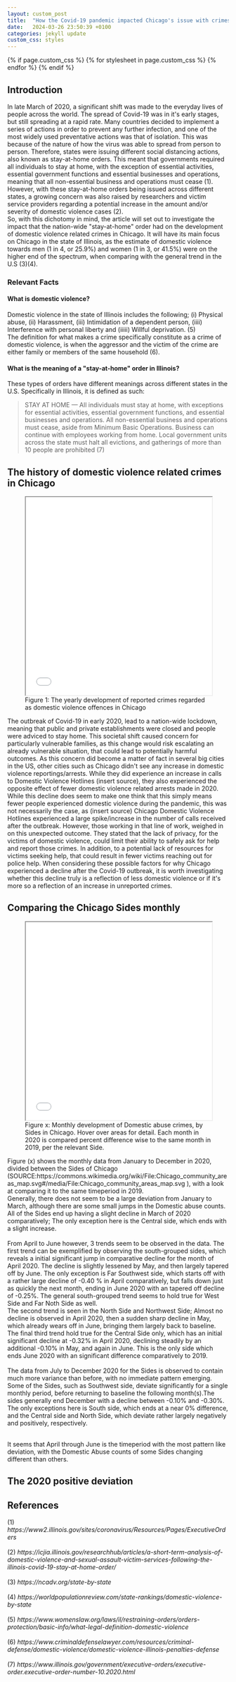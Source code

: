 ```yaml
---
layout: custom_post
title:  "How the Covid-19 pandemic impacted Chicago's issue with crimes of domestic violence"
date:   2024-03-26 23:50:39 +0100
categories: jekyll update
custom_css: styles
---
```

<head>
  {% if page.custom_css %}
    {% for stylesheet in page.custom_css %}
    <link rel="stylesheet" href="{{ site.baseurl }}/assets/css/{{ stylesheet }}.css">
    {% endfor %}
  {% endif %}

<meta charset="UTF-8">
<meta name="viewport" content="width=device-width, initial-scale=1.0">
</head>
<body>
<div class='ex1'>
            <h2>Introduction</h2>
            <p>
                In late March of 2020, a significant shift was made to the everyday lives of people across the world. The spread of Covid-19 was in it's early stages, but still spreading at a rapid rate. Many countries decided to implement a series of actions in order to prevent any further infection, and one of the most widely used preventative actions was that of isolation. This was because of the nature of how the virus was able to spread from person to person. Therefore, states were issuing different social distancing actions, also known as stay-at-home orders. This meant that governments required all individuals to stay at home, with the exception of essential activities, essential government functions and essential businesses and operations, meaning that all non-essential business and operations must cease (1).
                <br>
                However, with these stay-at-home orders being issued across different states, a growing concern was also raised by researchers and victim service providers regarding a potential increase in the amount and/or severity of domestic violence cases (2). 
                <br>
                So, with this dichotomy in mind, the article will set out to investigate the impact that the nation-wide "stay-at-home" order had on the development of domestic violence related crimes in Chicago. It will have its main focus on Chicago in the state of Illinois, as the estimate of domestic violence towards men (1 in 4, or 25.9%) and women (1 in 3, or 41.5%) were on the higher end of the spectrum, when comparing with the general trend in the U.S (3)(4).
            </p>
        <div class="facts">
            <h3>Relevant Facts</h3>
            <h4>What is domestic violence?</h4>
            <p>
                Domestic violence in the state of Illinois includes the following; (i) Physical abuse, (ii) Harassment, (iii) Intimidation of a dependent person, (iiii) Interference with personal liberty and (iiiii) Willful deprivation. (5)
                <br>
                The definition for what makes a crime specifically constitute as a crime of domestic violence, is when the aggressor and the victim of the crime are either family or members of the same household (6).
            </p>
            <h4>What is the meaning of a "stay-at-home" order in Illinois?</h4>
            <p>
                These types of orders have different meanings across different states in the U.S. Specifically in Illinois, it is defined as such:
                <br>
                <blockquote>
                STAY AT HOME — All individuals must stay at home, with exceptions for essential activities, essential government functions, and essential businesses and operations. All non-essential business and operations must cease, aside from Minimum Basic Operations. Business can continue with employees working from home. Local government units across the state must halt all evictions, and gatherings of more than 10 people are prohibited (7)
                </blockquote>
            </p>
        </div>
            <h2>The history of domestic violence related crimes in Chicago</h2>
            <figure>
                <iframe src="\final_project\introduction-dv-plot.html" width="100%" height="450px"></iframe>
                <figcaption>Figure 1: The yearly development of reported crimes regarded as domestic violence offences in Chicago</figcaption>
            </figure>
            <p>
                The outbreak of Covid-19 in early 2020, lead to a nation-wide lockdown, meaning that public and private establishments were closed and people were adviced to stay home. This societal shift caused concern for particularly vulnerable families, as this change would risk escalating an already vulnerable situation, that could lead to potentially harmful outcomes.
                As this concern did become a matter of fact in several big cities in the US, other cities such as Chicago didn't see any increase in domestic violence reportings/arrests. While they did experience an increase in calls to Domestic Violence Hotlines (insert source), they also experienced the opposite effect of fewer domestic violence related arrests made in 2020. 
                <br>
                While this decline does seem to make one think that this simply means fewer people experienced domestic violence during the pandemic, this was not necessarily the case, as (insert source) Chicago Domestic Violence Hotlines experienced a large spike/increase in the number of calls received after the outbreak. However, those working in that line of work, weighed in on this unexpected outcome. They stated that the lack of privacy, for the victims of domestic violence, could limit their ability to safely ask for help and report those crimes. In addition, to a potential lack of resources for victims seeking help, that could result in fewer victims reaching out for police help.
                When considering these possible factors for why Chicago experienced a decline after the Covid-19 outbreak, it is worth investigating whether this decline truly is a reflection of less domestic violence or if it's more so a reflection of an increase in unreported crimes.
            </p>
            <h2>Comparing the Chicago Sides monthly</h2>
            <figure>
                <iframe src="\final_project\Choropleth.html" width="100%" height="450px"></iframe>
                <figcaption>Figure x: Monthly development of Domestic abuse crimes, by Sides in Chicago. Hover over areas for detail. Each month in 2020 is compared percent difference wise to the same month in 2019, per the relevant Side. </figcaption>
            </figure>
               <p>
Figure (x) shows the monthly data from January to December in 2020, divided between the Sides of Chicago (SOURCE:https://commons.wikimedia.org/wiki/File:Chicago_community_areas_map.svg#/media/File:Chicago_community_areas_map.svg ), with a look at comparing it to the same timeperiod in 2019.
<br>
Generally, there does not seem to be a large deviation from January to March, although there are some small jumps in the Domestic abuse counts. 
All of the Sides end up having a slight decline in March of 2020 comparatively; The only exception here is the Central side, which ends with a slight increase.
<br><br>
From April to June however, 3 trends seem to be observed in the data.
The first trend can be exemplified by observing the south-grouped sides, which reveals a initial significant jump in comparative decline for the month of April 2020.
The decline is slightly lessened by May, and then largely tapered off by June.
The only exception is Far Southwest side, which starts off with a rather large decline of -0.40 % in April comparatively, but falls down just as quickly the next month, ending in June 2020 with an tapered off decline of -0.25%.
The general south-grouped trend seems to hold true for West Side and Far Noth Side as well. 
<br>
The second trend is seen in the North Side and Northwest Side; Almost no decline is observed in April 2020, then a sudden sharp decline in May, which already wears off in June, bringing them largely back to baseline.
<br>
The final third trend hold true for the Central Side only, which has an initial significant decline at -0.32% in April 2020, declining steadily by an additional -0.10% in May, and again in June.
This is the only side which ends June 2020 with an significant difference comparatively to 2019.
<br><br>
The data from July to December 2020 for the Sides is observed to contain much more variance than before, with no immediate pattern emerging. Some of the Sides, such as Southwest side, deviate significantly for a single monthly period, before returning to baseline the following month(s).The sides generally end December with a decline between -0.10% and -0.30%.
The only exceptions here is  South side, which ends at a near 0% difference, and the Central side and North Side, which deviate rather largely negatively and positively, respectively.
 <br><br>

It seems that April through June is the timeperiod with the most pattern like deviation, with the Domestic Abuse counts of some Sides changing different than others.

</p>
            <h2>The 2020 positive deviation</h2>
</div>

<div>
    <div>
    <h2>References</h2>
    <p>
        (1) <cite> https://www2.illinois.gov/sites/coronavirus/Resources/Pages/ExecutiveOrders </cite>
        <br>
        <br>
        (2) <cite> https://icjia.illinois.gov/researchhub/articles/a-short-term-analysis-of-domestic-violence-and-sexual-assault-victim-services-following-the-illinois-covid-19-stay-at-home-order/ </cite>
        <br>
        <br>
        (3) <cite> https://ncadv.org/state-by-state </cite>
        <br>
        <br>
        (4) <cite> https://worldpopulationreview.com/state-rankings/domestic-violence-by-state</cite>
        <br>
        <br>
        (5) <cite> https://www.womenslaw.org/laws/il/restraining-orders/orders-protection/basic-info/what-legal-definition-domestic-violence </cite>
        <br>
        <br>
        (6) <cite> https://www.criminaldefenselawyer.com/resources/criminal-defense/domestic-violence/domestic-violence-illinois-penalties-defense </cite>
        <br>
        <br>
        (7) <cite> https://www.illinois.gov/government/executive-orders/executive-order.executive-order-number-10.2020.html </cite>
    </p>
  </div>
</div>
</body>
</html>


